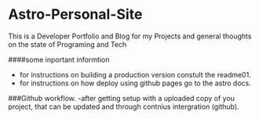 # Astro-Personal-Site
This is a Developer Portfolio and Blog for my Projects and general thoughts on the state of Programing and Tech

####some inportant informtion
- for instructions on building a production version constult the readme01.
- for instructions on how deploy using github pages go to the astro docs.
  
###Github workflow.
-after getting setup with a uploaded copy of you project, that can be updated and through contnius intergration (github).
